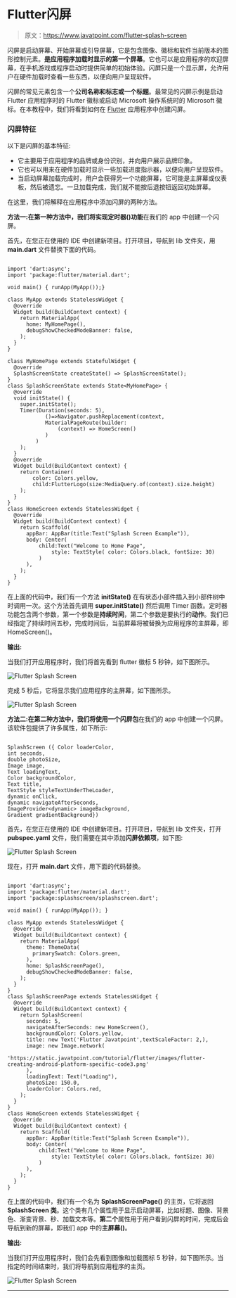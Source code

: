 # Flutter闪屏

> 原文：<https://www.javatpoint.com/flutter-splash-screen>

闪屏是启动屏幕、开始屏幕或引导屏幕，它是包含图像、徽标和软件当前版本的图形控制元素。**是应用程序加载时显示的第一个屏幕**。它也可以是应用程序的欢迎屏幕，在手机游戏或程序启动时提供简单的初始体验。闪屏只是一个显示屏，允许用户在硬件加载时查看一些东西，以便向用户呈现软件。

闪屏的常见元素包含一个**公司名称和标志或一个标题**。最常见的闪屏示例是启动 Flutter 应用程序时的 Flutter 徽标或启动 Microsoft 操作系统时的 Microsoft 徽标。在本教程中，我们将看到如何在 [Flutter](https://www.javatpoint.com/flutter) 应用程序中创建闪屏。

### 闪屏特征

以下是闪屏的基本特征:

*   它主要用于应用程序的品牌或身份识别，并向用户展示品牌印象。
*   它也可以用来在硬件加载时显示一些加载进度指示器，以便向用户呈现软件。
*   当启动屏幕加载完成时，用户会获得另一个功能屏幕，它可能是主屏幕或仪表板，然后被遗忘。一旦加载完成，我们就不能按后退按钮返回初始屏幕。

在这里，我们将解释在应用程序中添加闪屏的两种方法。

**方法一:**在第一种方法中，我们将实现**定时器()功能**在我们的 app 中创建一个闪屏。

首先，在您正在使用的 IDE 中创建新项目。打开项目，导航到 lib 文件夹，用 **main.dart** 文件替换下面的代码。

```

import 'dart:async';
import 'package:flutter/material.dart';

void main() { runApp(MyApp());}

class MyApp extends StatelessWidget {
  @override
  Widget build(BuildContext context) {
    return MaterialApp(
      home: MyHomePage(),
      debugShowCheckedModeBanner: false,
    );
  }
}

class MyHomePage extends StatefulWidget {
  @override
  SplashScreenState createState() => SplashScreenState();
}
class SplashScreenState extends State<MyHomePage> {
  @override
  void initState() {
    super.initState();
    Timer(Duration(seconds: 5),
            ()=>Navigator.pushReplacement(context,
            MaterialPageRoute(builder:
                (context) => HomeScreen()
            )
         )
    );
  }
  @override
  Widget build(BuildContext context) {
    return Container(
        color: Colors.yellow,
        child:FlutterLogo(size:MediaQuery.of(context).size.height)
    );
  }
}
class HomeScreen extends StatelessWidget {
  @override
  Widget build(BuildContext context) {
    return Scaffold(
      appBar: AppBar(title:Text("Splash Screen Example")),
      body: Center(
          child:Text("Welcome to Home Page",
              style: TextStyle( color: Colors.black, fontSize: 30)
          )
      ),
    );
  }
}

```

在上面的代码中，我们有一个方法 **initState()** 在有状态小部件插入到小部件树中时调用一次。这个方法首先调用 **super.initState()** 然后调用 Timer 函数。定时器功能包含两个参数，第一个参数是**持续时间**，第二个参数是要执行的**动作**。我们已经指定了持续时间五秒，完成时间后，当前屏幕将被替换为应用程序的主屏幕，即 HomeScreen()。

**输出:**

当我们打开应用程序时，我们将首先看到 flutter 徽标 5 秒钟，如下图所示。

![Flutter Splash Screen](img/aebc9017fe317c87f0cd86cd20287e07.png)

完成 5 秒后，它将显示我们应用程序的主屏幕，如下图所示。

![Flutter Splash Screen](img/091cd0e609b69a75beaceee9a678103a.png)

**方法二:**在第二种方法中，我们将使用一个**闪屏包**在我们的 app 中创建一个闪屏。该软件包提供了许多属性，如下所示:

```

SplashScreen ({ Color loaderColor,
int seconds, 
double photoSize, 
Image image, 
Text loadingText, 
Color backgroundColor,
Text title, 
TextStyle styleTextUnderTheLoader, 
dynamic onClick, 
dynamic navigateAfterSeconds, 
ImageProvider<dynamic> imageBackground, 
Gradient gradientBackground})

```

首先，在您正在使用的 IDE 中创建新项目。打开项目，导航到 lib 文件夹，打开 **pubspec.yaml** 文件，我们需要在其中添加**闪屏依赖项**，如下图:

![Flutter Splash Screen](img/84ff5e1c2e94eebb06a8200edd4eb4f7.png)

现在，打开 **main.dart** 文件，用下面的代码替换。

```

import 'dart:async';
import 'package:flutter/material.dart';
import 'package:splashscreen/splashscreen.dart';

void main() { runApp(MyApp()); }

class MyApp extends StatelessWidget {
  @override
  Widget build(BuildContext context) {
    return MaterialApp(
      theme: ThemeData(
        primarySwatch: Colors.green,
      ),
      home: SplashScreenPage(),
      debugShowCheckedModeBanner: false,
    );
  }
}
class SplashScreenPage extends StatelessWidget {
  @override
  Widget build(BuildContext context) {
    return SplashScreen(
      seconds: 5,
      navigateAfterSeconds: new HomeScreen(),
      backgroundColor: Colors.yellow,
      title: new Text('Flutter Javatpoint',textScaleFactor: 2,),
      image: new Image.network(
          'https://static.javatpoint.com/tutorial/flutter/images/flutter-creating-android-platform-specific-code3.png'
      ),
      loadingText: Text("Loading"),
      photoSize: 150.0,
      loaderColor: Colors.red,
    );
  }
}
class HomeScreen extends StatelessWidget {
  @override
  Widget build(BuildContext context) {
    return Scaffold(
      appBar: AppBar(title:Text("Splash Screen Example")),
      body: Center(
          child:Text("Welcome to Home Page",
              style: TextStyle( color: Colors.black, fontSize: 30)
          )
      ),
    );
  }
}

```

在上面的代码中，我们有一个名为 **SplashScreenPage()** 的主页，它将返回 **SplashScreen 类**。这个类有几个属性用于显示启动屏幕，比如标题、图像、背景色、渐变背景、秒、加载文本等。**第二个**属性用于用户看到闪屏的时间，完成后会导航到新的屏幕，即我们 app 中的**主屏幕()**。

**输出:**

当我们打开应用程序时，我们会先看到图像和加载图标 5 秒钟，如下图所示。当指定的时间结束时，我们将导航到应用程序的主页。

![Flutter Splash Screen](img/66fb0b3b4814c82a326ebd5741892177.png)

* * *